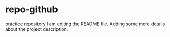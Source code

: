 # repo-github
practice repository 
I am editing the README file. Adding some more details about the project description.
